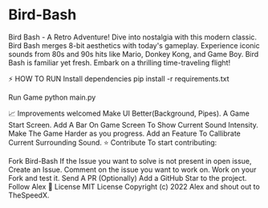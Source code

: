 # Bird-Bash
Bird Bash - A Retro Adventure! Dive into nostalgia with this modern classic. Bird Bash merges 8-bit aesthetics with today's gameplay. Experience iconic sounds from 80s and 90s hits like Mario, Donkey Kong, and Game Boy. Bird Bash is familiar yet fresh. Embark on a thrilling time-traveling flight!


⚡️ HOW TO RUN
Install dependencies
pip install -r requirements.txt

Run Game
python main.py

📈 Improvements welcomed
Make UI Better(Background, Pipes).
A Game Start Screen.
Add A Bar On Game Screen To Show Current Sound Intensity.
Make The Game Harder as you progress.
Add an Feature To Callibrate Current Surrounding Sound.
⭐️ Contribute
To start contributing:

Fork Bird-Bash
If the Issue you want to solve is not present in open issue, Create an Issue.
Comment on the issue you want to work on.
Work on your Fork and test it.
Send A PR
(Optionally)
Add a GitHub Star to the project.
Follow Alex
🧾 License
MIT License Copyright (c) 2022 Alex and shout out to TheSpeedX.
